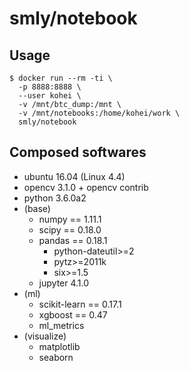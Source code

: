 # smly/notebook

## Usage

```
$ docker run --rm -ti \
  -p 8888:8888 \
  --user kohei \
  -v /mnt/btc_dump:/mnt \
  -v /mnt/notebooks:/home/kohei/work \
  smly/notebook
```

## Composed softwares

* ubuntu 16.04 (Linux 4.4)
* opencv 3.1.0 + opencv contrib
* python 3.6.0a2
* (base)
  * numpy == 1.11.1
  * scipy == 0.18.0
  * pandas == 0.18.1
    * python-dateutil>=2
    * pytz>=2011k
    * six>=1.5
  * jupyter 4.1.0
* (ml)
  * scikit-learn == 0.17.1
  * xgboost == 0.47
  * ml_metrics
* (visualize)
  * matplotlib
  * seaborn
